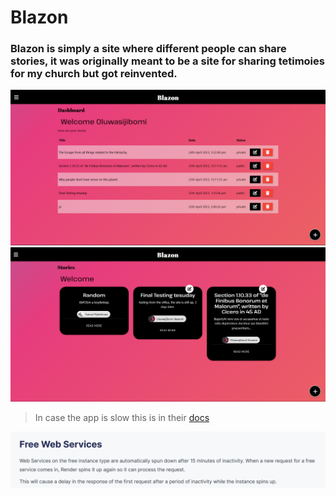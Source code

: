 
# Blazon

### Blazon is simply a site where different people can share stories, it was originally meant to be a site for sharing tetimoies for my church but got reinvented.

<img src="render/blazondashboard.png" alt="dashboard">
<img src="render/blazonpublicstories.png" alt="public">

> In case the app is slow this is in their [docs](https://render.com/docs/free#free-web-services)
<img src="render/renderpolicy.png" alt="telescrope">
